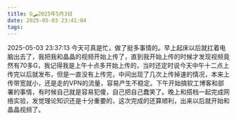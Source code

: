 ```yaml
---
title: G🛹2025年5月3日
date: 2025-05-03 23:41:04
tags:
---
```


2025-05-03 23:37:13
今天可真是忙，做了挺多事情的。早上起床以后就扛着电脑出去了，我把我和晶晶的视频开始上传了，直到我开始上传的时候才发现视频竟然有70多G，我记得我是上午十点多开始上传的，当时还定时说今天中午十二点上传完以后就发布，但是一直没有上传完，中间出现了几次上传掉速的情况，本来上传带宽就小，还是走的VPN的流量，容易产生不稳定。下午开始搞软工博客和部署的事情，有时候自己就是容易犯傻，自己把自己蠢笑了。晚上和搭档一起完成网络实验，发觉理论知识还是十分重要的，这次完成的还算顺利，出来以后就开始和晶晶视频了。
